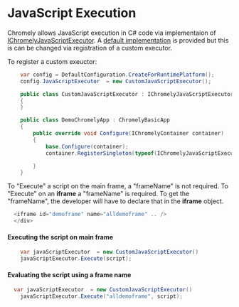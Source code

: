 
# JavaScript Execution

Chromely allows JavaScript execution in C# code via implementaion of [IChromelyJavaScriptExecutor](https://github.com/chromelyapps/Chromely/blob/master/src/Chromely.Core/IChromelyJavaScriptExecutor.cs). A [default implementation]() is provided but this is can be changed via registration of a custom executor.

To register a custom exeuctor:

````csharp
    var config = DefaultConfiguration.CreateForRuntimePlatform();
    config.JavaScriptExecutor  = new CustomJavaScriptExecutor();

    public class CustomJavaScriptExecutor : IChromelyJavaScriptExecutor
    {
    }

    public class DemoChromelyApp : ChromelyBasicApp
    {
        public override void Configure(IChromelyContainer container)
        {
            base.Configure(container);
            container.RegisterSingleton(typeof(IChromelyJavaScriptExecutor), Guid.NewGuid().ToString(), typeof(CustomJavaScriptExecutor));

        }
    }

````
To "Execute" a script on the main frame, a "frameName" is not required. To "Execute" on an **iframe** a "frameName" is required. To get the "frameName", the developer will have to declare that in the  **iframe** object.

````javascript
  <iframe id="demoframe" name="alldemoframe" .. />
  </div>
````
#### Executing the script on main frame
````csharp
    var javaScriptExecutor  = new CustomJavaScriptExecutor()
    javaScriptExecutor.Execute(script);
````
#### Evaluating the script using a frame name
````csharp
  var javaScriptExecutor  = new CustomJavaScriptExecutor()
    javaScriptExecutor.Execute("alldemoframe", script);
````
